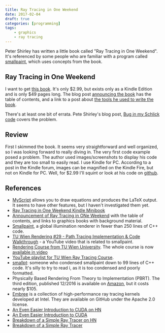 ```yaml
---
title: Ray Tracing in One Weekend
date: 2017-02-04
draft: true
categories: [programming]
tags:
    - graphics
    - ray tracing
---
```


Peter Shirley has written a little book called "Ray Tracing in One Weekend". It's referenced by some people who are familiar with a program called [smallpaint](https://users.cg.tuwien.ac.at/zsolnai/gfx/smallpaint/), which uses concepts from the book.
<!--more-->

## Ray Tracing in One Weekend

I want to get [this book](https://smile.amazon.com/gp/product/B01B5AODD8/ref=smi_www_rco2_go_smi_2609328962?_encoding=UTF8&*Version*=1&*entries*=0&ie=UTF8). It's only $2.99, but exists only as a Kindle Edition and is only $49 pages long. The blog post [announcing the book](http://in1weekend.blogspot.com/2016/01/ray-tracing-in-one-weekend.html) has the table of contents, and a link to a post about [the tools he used to write the book](http://psgraphics.blogspot.com/2016/01/process-for-speed-writing-book.html).

There's at least one bit of errata. Pete Shirley's blog post, [Bug in my Schlick code](http://psgraphics.blogspot.com/2016/12/bug-in-my-schlick-code.html) covers the problem.

## Review

First I skimmed the book. It seems very straightforward and well organized, so I was looking forward to really diving in. The very first code example posed a problem. The author used images/screenshots to display his code and they are too small to easily read. I use Kindle for PC. According to a post in the Kindle forum, images can be magnified on the Kindle Fire, but not on Kindle for PC. Well, for $2.99 I'll squint or look at his code on [github](https://github.com/petershirley/raytracinginoneweekend).

## References

- [MyScript](http://webdemo.myscript.com/) allows you to draw equations and produces the LaTeX output. It seems to have other features, but I haven't investigated them yet.
- [Ray Tracing in One Weekend Kindle Minibook](https://smile.amazon.com/gp/product/B01B5AODD8/ref=smi_www_rco2_go_smi_2609328962?_encoding=UTF8&*Version*=1&*entries*=0&ie=UTF8)
- [Announcement of Ray Tracing in ONe Weekend](http://in1weekend.blogspot.com/2016/01/ray-tracing-in-one-weekend.html) with the table of contents, and links to graphics books with background material.
- [Smallpaint](https://users.cg.tuwien.ac.at/zsolnai/gfx/smallpaint/), a global illumination renderer in fewer than 250 lines of C++ code.
- [TU Wien Rendering #29 - Path Tracing Implementation & Code Walkthrough](https://www.youtube.com/watch?v=cDi-uti2oLQ) - a YouTube video that is related to smallpaint.
- [Rendering Course from TU Wien University](https://www.cg.tuwien.ac.at/courses/Rendering/VU.SS2016.html). The whole course is now [available in video](https://users.cg.tuwien.ac.at/zsolnai/gfx/rendering-course/)
- [YouTube playlist for TU Wien Ray Tracing Course](https://www.youtube.com/playlist?list=PLujxSBD-JXgnGmsn7gEyN28P1DnRZG7qi).
- [smallpt](http://www.kevinbeason.com/smallpt/): someone who condensed smallpaint down to 99 lines of C++ code. It's silly to try to read i, as it is too condensed and poorly formatted.
- Physically Based Rendering From Theory to Implementation (PBRT). The third edition, published 12/2016 is available on [Amazon](https://smile.amazon.com/gp/product/0128006455/ref=as_li_tl?ie=UTF8&tag=pharr-20&camp=1789&creative=9325&linkCode=as2&creativeASIN=0128006455&linkId=c4c600baa19b9d30346c1af2b5483f18), but it costs nearly $105.
- [Embree](https://embree.github.io/) is a collection of high-performance ray tracing kernels developed at Intel. They are available on GitHub under the Apache 2.0 license.
- [An Even Easier Introduction to CUDA on HN](https://news.ycombinator.com/item?id=13565763)
- [An Even Easier Introduction to CUDA](https://devblogs.nvidia.com/parallelforall/even-easier-introduction-cuda/)
- [Breakdown of a Simple Ray Tracer on HN](https://news.ycombinator.com/item?id=13563577)
- [Breakdown of a Simple Ray Tracer](http://mrl.nyu.edu/~perlin/raytrace1_breakdown/)
